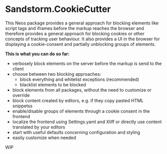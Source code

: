 # Sandstorm.CookieCutter

This Neos package provides a general approach for blocking elements like script tags and iframes before the markup reaches the browser and therefore provides a general approach for blocking cookies or other concepts of tracking user behaviour. It also provides a UI in the browser for displaying a cookie-consent and partially unblocking groups of elements.

**This is what you can do so far:**

* verbosely block elements on the server before the markup is send to the client
* choose between two blocking approaches:
    * block everything and whitelist exceptions (recommended)
    * blacklist elements to be blocked
* block elements from all packages, without the need to customize or override
* block content created by editors, e.g. if they copy pasted HTML snippetss
* enable/disable groups of elements through a cookie consent in the frontend
* localize the frontend using Settings.yaml and Xliff or directly use content translated by your editors
* start with useful defaults concerning configuration and styling
* easily customize when needed


WIP
